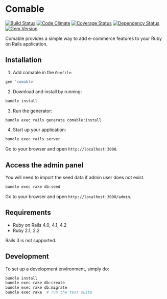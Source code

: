 # Comable

[![Build Status](https://img.shields.io/travis/appirits/comable.svg?style=flat-square)](http://travis-ci.org/appirits/comable)
[![Code Climate](https://img.shields.io/codeclimate/github/appirits/comable.svg?style=flat-square)](https://codeclimate.com/github/appirits/comable)
[![Coverage Status](https://img.shields.io/coveralls/appirits/comable.svg?style=flat-square)](https://coveralls.io/r/appirits/comable)
[![Dependency Status](https://img.shields.io/gemnasium/appirits/comable.svg?style=flat-square)](https://gemnasium.com/appirits/comable)
[![Gem Version](https://img.shields.io/gem/v/comable.svg?style=flat-square)](https://rubygems.org/gems/comable)

Comable provides a simple way to add e-commerce features to your Ruby on Rails application.

## Installation

1. Add comable in the `Gemfile`:

  ```ruby
  gem 'comable'
  ```

2. Download and install by running:

  ```bash
  bundle install
  ```

3. Run the generator:

  ```bash
  bundle exec rails generate comable:install
  ```

4. Start up your application:

  ```bash
  bundle exec rails server
  ```

  Go to your browser and open `http://localhost:3000`.

## Access the admin panel

You will need to import the seed data if admin user does not exist.

```bash
bundle exec rake db:seed
```

Go to your browser and open `http://localhost:3000/admin`.

## Requirements

* Ruby on Rails 4.0, 4.1, 4.2
* Ruby 2.1, 2.2

Rails 3 is not supported.

## Development

To set up a development environment, simply do:

```bash
bundle install
bundle exec rake db:create
bundle exec rake db:migrate
bundle exec rake  # run the test suite
```
